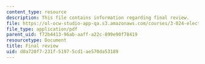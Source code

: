 ```yaml
---
content_type: resource
description: This file contains information regarding final review.
file: https://ol-ocw-studio-app-qa.s3.amazonaws.com/courses/3-024-electronic-optical-and-magnetic-properties-of-materials-spring-2013/d0a720f7231f51975cd1ae570da53189_MIT3_024S13_study5.pdf
file_type: application/pdf
parent_uid: f72b4413-96ab-aaff-a22c-899e90f78419
resourcetype: Document
title: Final review
uid: d0a720f7-231f-5197-5cd1-ae570da53189
---
```

